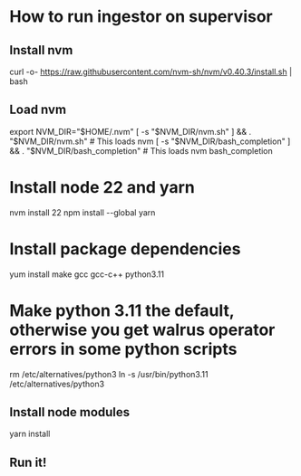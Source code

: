 # How to run ingestor on supervisor

## Install nvm

curl -o- https://raw.githubusercontent.com/nvm-sh/nvm/v0.40.3/install.sh | bash

## Load nvm

export NVM_DIR="$HOME/.nvm"
[ -s "$NVM_DIR/nvm.sh" ] && \. "$NVM_DIR/nvm.sh"  # This loads nvm
[ -s "$NVM_DIR/bash_completion" ] && \. "$NVM_DIR/bash_completion"  # This loads nvm bash_completion

# Install node 22 and yarn

nvm install 22
npm install --global yarn

# Install package dependencies

yum install make gcc gcc-c++ python3.11

# Make python 3.11 the default, otherwise you get walrus operator errors in some python scripts

rm /etc/alternatives/python3
ln -s /usr/bin/python3.11 /etc/alternatives/python3

## Install node modules

yarn install

## Run it!
